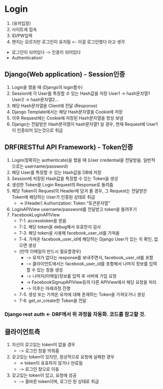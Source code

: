 # Login

1. (유저입장)
2. 사이트에 접속
3. ID/PW입력
4. 왠지는 모르지만 로그인이 유지됨 <- 이걸 로그인했다 라고 생각

- 로그인이 되어있다 -> 인증이 되어있다
- Authentication!

## Django(Web application) - Session인증
1. Login을 했을 때 (Django의 login함수)
2. Session에 각 User를 특정할 수 있는 Hash값을 저장
    User1 -> hash문자열1
    User2 -> hash문자열2…
3. 해당 Hash문자열을 Client에 전달 (Response)
4. Django Template에서는 해당 Hash문자열을 Cookie에 저장
5. 이후 Request에는 Cookie에 저장된 Hash문자열을 항상 보냄
6. Django는 전달받은 Hash문자열이 hash문자열1 일 경우, 현재 Request에 User1이 인증되어 있는것으로 취급


## DRF(RESTful API Framework) - Token인증

1. Login(정확히는 authenticate)을 했을 때 (User credential을 전달받음. 일반적으로는 username/password)
2. 해당 User를 특정할 수 있는 Hash값을 DB에 저장
3. Session에 저장된 Hash값을 특정할 수 있는 Token을 생성
4. 생성한 Token을 Login Request의 Response로 돌려줌
5. 해당 Token이 Request의 Header에 담겨 올 경우, 그 Request는 전달받은 Token에 해당하는 User가 인증된 상태로 취급
	- -> [Header] Authorization: Token “토큰문자열”
6. LoginAPIView
        username/password를 전달받고
        token을 돌려주기
7. FacebookLoginAPIView
	- 7-1. accesstoken을 받음
	- 7-2. 해당 token을 debug해서 유효한지 검사
	- 7-3. 해당 token을 사용해 facebook_user\_id를 가져옴
	- 7-4. 가져온 facebook\_user\_id에 해당하는 Django User가 있는 지 확인, 없으면 생성
	- (만약 이메일이 반드시 필요할경우)
		- -> 유저가 없다는 response를 보내주면서, facebook\_user\_id를 포함
		- -> 클라이언트에서는 facebook_user_id를 포함해서 나머지 정보를 입력할 수 있는 창을 생성
		- -> 나머지(이메일)정보를 입력 후 서버에 가입 요청
		- -> FacebookSignupAPIView등의 다른 APIView에서 해당 요청을 처리
		- -> 이후는 아래과정 진행
	- 7-5. 생성 또는 가져온 유저에 대해 존재하는 Token을 가져오거나 생성
	- 7-6. get\_or\_create한 Token을 전달

### Django rest auth <- DRF에서 위 과정을 자동화. 코드를 참고할 것.


## 클라이언트측

1. 자신이 갖고있는 token이 없을 경우
	- -> 로그인 창을 띄워줌
2. 갖고있는 token이 있지만, 정상적으로 요청에 실패한 경우
	- -> token이 유효하지 않거나 만료됨
	- -> 로그인 창으로 이동
3. 갖고있는 token이 있고, 요청에 성공
	- -> 올바른 token이며, 로그인 된 상태로 취급